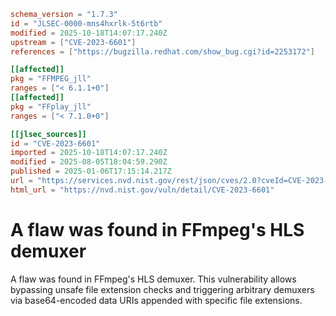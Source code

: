 ```toml
schema_version = "1.7.3"
id = "JLSEC-0000-mns4hxrlk-5t6rtb"
modified = 2025-10-18T14:07:17.240Z
upstream = ["CVE-2023-6601"]
references = ["https://bugzilla.redhat.com/show_bug.cgi?id=2253172"]

[[affected]]
pkg = "FFMPEG_jll"
ranges = ["< 6.1.1+0"]
[[affected]]
pkg = "FFplay_jll"
ranges = ["< 7.1.0+0"]

[[jlsec_sources]]
id = "CVE-2023-6601"
imported = 2025-10-18T14:07:17.240Z
modified = 2025-08-05T18:04:59.290Z
published = 2025-01-06T17:15:14.217Z
url = "https://services.nvd.nist.gov/rest/json/cves/2.0?cveId=CVE-2023-6601"
html_url = "https://nvd.nist.gov/vuln/detail/CVE-2023-6601"
```

# A flaw was found in FFmpeg's HLS demuxer

A flaw was found in FFmpeg's HLS demuxer. This vulnerability allows bypassing unsafe file extension checks and triggering arbitrary demuxers via base64-encoded data URIs appended with specific file extensions.

